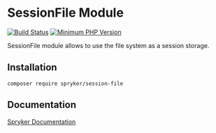 # SessionFile Module
[![Build Status](https://travis-ci.org/spryker/session-file.svg)](https://travis-ci.org/spryker/session-file)
[![Minimum PHP Version](https://img.shields.io/badge/php-%3E%3D%207.2-8892BF.svg)](https://php.net/)

SessionFile module allows to use the file system as a session storage.

## Installation

```
composer require spryker/session-file
```

## Documentation

[Spryker Documentation](https://documentation.spryker.com/module_guide/overview.htm)
